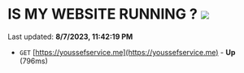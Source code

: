 # IS MY WEBSITE RUNNING ? [![](https://img.shields.io/static/v1?label=Sponsor&message=%E2%9D%A4&logo=GitHub&color=%23fe8e86)](https://github.com/sponsors/<username>)

Last updated: **8/7/2023, 11:42:19 PM**

- `GET` [https://youssefservice.me](https://youssefservice.me) - **Up** (796ms)
